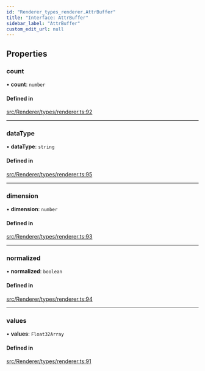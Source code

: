 ```yaml
---
id: "Renderer_types_renderer.AttrBuffer"
title: "Interface: AttrBuffer"
sidebar_label: "AttrBuffer"
custom_edit_url: null
---
```




## Properties

### count

• **count**: `number`

#### Defined in

[src/Renderer/types/renderer.ts:92](https://github.com/ZeaInc/zea-engine/blob/1fac85723/src/Renderer/types/renderer.ts#L92)

___

### dataType

• **dataType**: `string`

#### Defined in

[src/Renderer/types/renderer.ts:95](https://github.com/ZeaInc/zea-engine/blob/1fac85723/src/Renderer/types/renderer.ts#L95)

___

### dimension

• **dimension**: `number`

#### Defined in

[src/Renderer/types/renderer.ts:93](https://github.com/ZeaInc/zea-engine/blob/1fac85723/src/Renderer/types/renderer.ts#L93)

___

### normalized

• **normalized**: `boolean`

#### Defined in

[src/Renderer/types/renderer.ts:94](https://github.com/ZeaInc/zea-engine/blob/1fac85723/src/Renderer/types/renderer.ts#L94)

___

### values

• **values**: `Float32Array`

#### Defined in

[src/Renderer/types/renderer.ts:91](https://github.com/ZeaInc/zea-engine/blob/1fac85723/src/Renderer/types/renderer.ts#L91)

